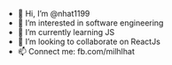 - 👋 Hi, I’m @nhat1199
- 👀 I’m interested in software engineering
- 🌱 I’m currently learning JS  
- 💞️ I’m looking to collaborate on ReactJs
- 📫 Connect me: fb.com/milhlhat

<!---
nhat1199/nhat1199 is a ✨ special ✨ repository because its `README.md` (this file) appears on your GitHub profile.
You can click the Preview link to take a look at your changes.
--->
